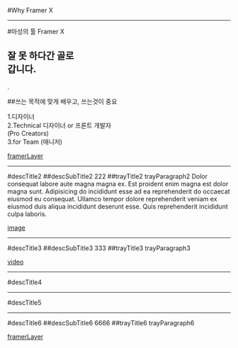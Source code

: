#Why Framer X

---

#마성의 툴 Framer X

## 잘 못 하다간 골로<br/>갑니다.

.

##쓰는 목적에 맞게 배우고, 쓰는것이 중요

1.디자이너<br/>2.Technical 디자이너 or 프론트 개발자<br/>(Pro Creators)<br/>3.for Team (매니저)

[framerLayer](0)

---

#descTitle2
##descSubTitle2
222
##trayTitle2
trayParagraph2 Dolor consequat labore aute magna magna ex. Est proident enim magna est dolor magna sunt. Adipisicing do incididunt esse ad ea reprehenderit do occaecat eiusmod eu consequat. Ullamco tempor dolore reprehenderit veniam ex eiusmod duis aliqua incididunt deserunt esse. Quis reprehenderit incididunt culpa laboris.

[image](mock-1.jpg)

---

#descTitle3
##descSubTitle3
333
##trayTitle3
trayParagraph3

[video](intro.mp4)

---

#descTitle4

---

#descTitle5

---

#descTitle6
##descSubTitle6
6666
##trayTitle6
trayParagraph6

[framerLayer](1)

